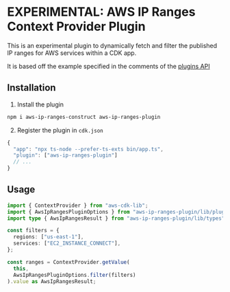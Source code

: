 # EXPERIMENTAL: AWS IP Ranges Context Provider Plugin

This is an experimental plugin to dynamically fetch and filter the
published IP ranges for AWS services within a CDK app.

It is based off the example specified in the comments of the [plugins API](https://github.com/aws/aws-cdk/blob/16d293d028b491743a9b6520086181efc1e00193/packages/aws-cdk/lib/api/plugin/plugin.ts#L114)

## Installation

1. Install the plugin

```sh
npm i aws-ip-ranges-construct aws-ip-ranges-plugin
```

2. Register the plugin in `cdk.json`

```js
{
  "app": "npx ts-node --prefer-ts-exts bin/app.ts",
  "plugin": ["aws-ip-ranges-plugin"]
  // ...
}
```

## Usage

```ts
import { ContextProvider } from "aws-cdk-lib";
import { AwsIpRangesPluginOptions } from "aws-ip-ranges-plugin/lib/plugin";
import type { AwsIpRangesResult } from "aws-ip-ranges-plugin/lib/types";

const filters = {
  regions: ["us-east-1"],
  services: ["EC2_INSTANCE_CONNECT"],
};

const ranges = ContextProvider.getValue(
  this,
  AwsIpRangesPluginOptions.filter(filters)
).value as AwsIpRangesResult;
```
